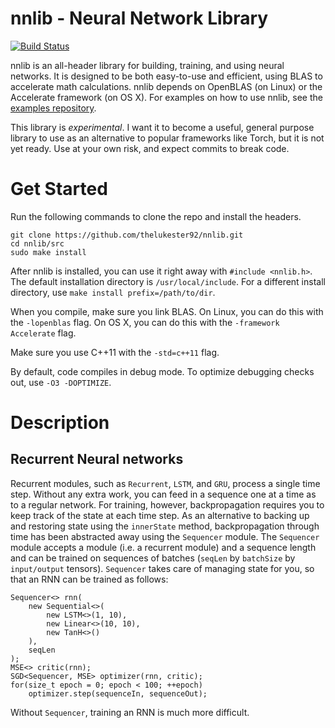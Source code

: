 # nnlib - Neural Network Library

[![Build Status](https://travis-ci.org/thelukester92/nnlib.svg?branch=master)](https://travis-ci.org/thelukester92/nnlib)

nnlib is an all-header library for building, training, and using neural networks.
It is designed to be both easy-to-use and efficient, using BLAS to accelerate math calculations.
nnlib depends on OpenBLAS (on Linux) or the Accelerate framework (on OS X).
For examples on how to use nnlib, see the [examples repository](https://github.com/thelukester92/nnlib-examples).

This library is *experimental*.
I want it to become a useful, general purpose library to use as an alternative to popular frameworks like Torch, but it is not yet ready.
Use at your own risk, and expect commits to break code.

# Get Started

Run the following commands to clone the repo and install the headers.

	git clone https://github.com/thelukester92/nnlib.git
	cd nnlib/src
	sudo make install

After nnlib is installed, you can use it right away with `#include <nnlib.h>`.
The default installation directory is `/usr/local/include`.
For a different install directory, use `make install prefix=/path/to/dir`.

When you compile, make sure you link BLAS.
On Linux, you can do this with the `-lopenblas` flag.
On OS X, you can do this with the `-framework Accelerate` flag.

Make sure you use C++11 with the `-std=c++11` flag.

By default, code compiles in debug mode.
To optimize debugging checks out, use `-O3 -DOPTIMIZE`.

# Description

## Recurrent Neural networks

Recurrent modules, such as `Recurrent`, `LSTM`, and `GRU`, process a single time step.
Without any extra work, you can feed in a sequence one at a time as to a regular network.
For training, however, backpropagation requires you to keep track of the state at each time step.
As an alternative to backing up and restoring state using the `innerState` method, backpropagation through time has been abstracted away using the `Sequencer` module.
The `Sequencer` module accepts a module (i.e. a recurrent module) and a sequence length and can be trained on sequences of batches (`seqLen` by `batchSize` by `input/output` tensors).
`Sequencer` takes care of managing state for you, so that an RNN can be trained as follows:

	Sequencer<> rnn(
		new Sequential<>(
			new LSTM<>(1, 10),
			new Linear<>(10, 10),
			new TanH<>()
		),
		seqLen
	);
	MSE<> critic(rnn);
	SGD<Sequencer, MSE> optimizer(rnn, critic);
	for(size_t epoch = 0; epoch < 100; ++epoch)
		optimizer.step(sequenceIn, sequenceOut);

Without `Sequencer`, training an RNN is much more difficult.
